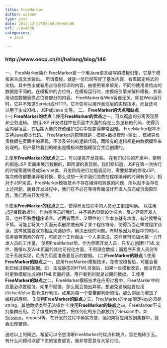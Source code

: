 ```yaml
---
title: FreeMarker
author: wiloon
type: post
date: 2012-12-07T06:58:06+00:00
url: /?p=4836
categories:
  - Java

---
```

<div>
  <h3>
    http://www.oecp.cn/hi/hailang/blog/146
  </h3>
  
  <h3>
  </h3>
</div>

<div>
  <p>
    一、 FreeMarker简介
 FreeMarker是一个用Java语言编写的模板引擎，它基于模板来生成文本输出。
 所谓模板，就是一份已经写好了基本内容，有着固定格式的文档，其中空出或者用占位符标识的内容，由使用者来填充，不同的使用者给出的数据是不同的。在模板中的占位符，在模板运行时，由模板引擎来解析模板，并采用动态数据替换占位符部分的内容。
 FreeMarker与Web容器无关，即在Web运行时，它并不知道Servlet或HTTP。它不仅可以用作表现层的实现技术，而且还可以用于生成XML，JSP或Java 文等。
 二、 <strong>FreeMarker的优点和缺点
 </strong>(一) <strong>FreeMarker的优点</strong>
 1.使用<strong>FreeMarker的优点</strong>之一，可以彻底的分离表现层和业务逻辑。
 使用JSP 开发过程中在页面中大量的存在业务逻辑的代码，使得页面内容凌乱，在后期大量的修改维护过程中就变得非常困难。
 FreeMarker根本不支持Java脚本代码。
 FreeMarker的原理就是：模板+数据模型=输出 ，模板只负责数据在页面中的表现，不涉及任何的逻辑代码，而所有的逻辑都是由数据模型来处理的。用户最终看到的输出是模板和数据模型合并后创建的。
  </p>
  
  <p>
    2.使用<strong>FreeMarker的优点</strong>之二，可以提高开发效率。
 在我们以往的开发中，使用的都是JSP 页面来展示数据的，即所谓的表现层。我们都知道，JSP在第一次执行的时候需要转换成Servlet类，开发阶段进行功能调适时，需要频繁的修改JSP，每次修改都要编译和转换，那么试想一天中我们浪费在程序编译的时间有多少。相对于JSP来说，FreeMarker模板技术不存在编译和转换的问题，所以就不会存在上述问题。而且开发过程中，我们在不必在等待界面设计开发人员完成页面原形后，我们再来开发程序。
  </p>
  
  <p>
    3.使用<strong>FreeMarker的优点</strong>之三，使得开发过程中的人员分工更加明确。
 以往用<a href="http://www.po-soft.com/blog/single/125.html">JSP</a>展现数据时，作为程序员的我们，并不熟悉界面设计技术，反之界面开发人员，也并不熟悉程序语言。对两者而言，交替性的工作本身就有难度。有时候稍有不慎，可能会将某个页面元素删除或去掉了某个程序符号，使得页面走样或程序错误，这样就需要双方相互沟通协作，解决出现的问题。有时候因为项目中的时间，任务量等因素的存在，可能这个工作就由一个人来完成，这样就可能加大某一方开发人员的工作量。
 使用FreeMarker后，作为界面开发人员，只专心创建HTML文件、图像以及Web页面的其他可视化方面，不用理会数据；而程序开发人员则专注于系统实现，负责为页面准备要显示的数据。
 (二)<strong>FreeMarker的缺点
 </strong>1.使用<strong>FreeMarker的缺点</strong>之一，应用FreeMarker模板技术，在修改模板后，可能会看到已经过期的数据。如：生成静态的HTML页面后，如果一旦模板改变，而没有及时更新模板生成的HTML页面的话，用户看到的就是过期的数据。
 2.使用<strong>FreeMarker的缺点</strong>之二，FreeMarker模板技术在应用过程中，FreeMarker中的变量必须要赋值，如果不赋值，那么就会抛出异常。想避免错误就要应用if/elseif/else 指令进行判段，如果对每一个变量都判断的话，那么则反而增加了编程的麻烦。
 3.使用<strong>FreeMarker的缺点</strong>之三，FreeMarker的map限定key必须是string，其他数据类型无法操作
 4.使用<strong>FreeMarker的缺点</strong>之四，FreeMarker不支持集群应用。为了编成的方便性，把序列化的东西都放到了Session中，如<a href="http://www.po-soft.com/blog/wm2395/57.html">Session</a>，request等，在开发的过程中确实方便，但如果将应用放到集群中，就会出现错误。
  </p>
  
  <p>
    通过以上的阐述，希望可以令您清晰FreeMarker的优点和缺点，旨在抛砖引玉。有什么问题可以留下您的宝贵留言，我非常愿意与大家讨论。
  </p>
</div>